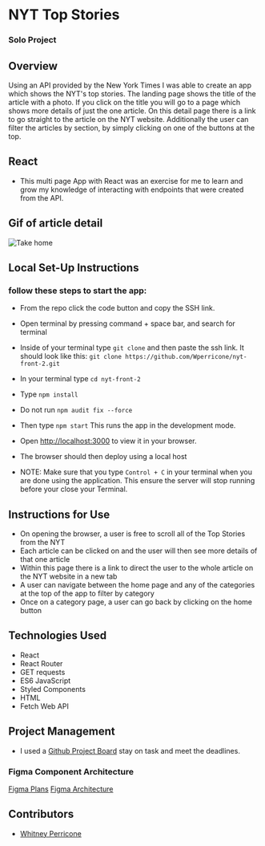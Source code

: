 # NYT Top Stories

### Solo Project

## Overview

Using an API provided by the New York Times I was able to create an app which shows the NYT's top stories. The landing page shows the title of the article with a photo. If you click on the title you will go to a page which shows more details of just the one article. On this detail page there is a link to go straight to the article on the NYT website. Additionally the user can filter the articles by section, by simply clicking on one of the buttons at the top.



## React

- This multi page App with React was an exercise for me to learn and grow my knowledge of interacting with endpoints that were created from the API.


## Gif of article detail
![Take home](https://user-images.githubusercontent.com/96502923/183222658-9ae360a2-29f8-4364-8165-8b79274b29a1.gif)


## Local Set-Up Instructions

### follow these steps to start the app:

- From the repo click the code button and copy the SSH link.
- Open terminal by pressing command + space bar, and search for terminal
- Inside of your terminal type `git clone` and then paste the ssh link. It should look like this: `git clone https://github.com/Wperricone/nyt-front-2.git`
- In your terminal type `cd nyt-front-2`
- Type `npm install`
- Do not run `npm audit fix --force`
- Then type `npm start` This runs the app in the development mode.
- Open [http://localhost:3000](http://localhost:3000) to view it in your browser.
- The browser should then deploy using a local host


- NOTE: Make sure that you type `Control + C` in your terminal when you are done using the application. This ensure the server will stop running before your close your Terminal.

## Instructions for Use

- On opening the browser, a user is free to scroll all of the Top Stories from the NYT
- Each article can be clicked on and the user will then see more details of that one article
- Within this page there is a link to direct the user to the whole article on the NYT website in a new tab
- A user can navigate between the home page and any of the categories at the top of the app to filter by category
- Once on a category page, a user can go back by clicking on the home button

## Technologies Used

- React
- React Router
- GET requests
- ES6 JavaScript
- Styled Components
- HTML
- Fetch Web API



## Project Management

- I used a [Github Project Board](https://github.com/Wperricone/nyt-front/projects/1) stay on task and meet the deadlines.

### Figma Component Architecture

[Figma Plans](https://www.figma.com/file/CYxYoasqzeUmqbcsPFM231/Untitled)
[Figma Architecture](https://www.figma.com/file/nCkJcx9RBuKXmIisGSUZ3X/NYT?node-id=0%3A1)


## Contributors

- [Whitney Perricone](https://github.com/Wperricone)
